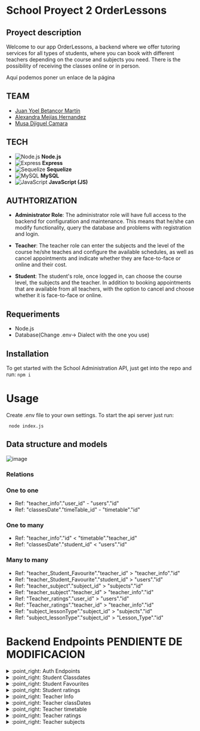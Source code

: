 # School Proyect 2 OrderLessons

## Proyect description

Welcome to our app OrderLessons, a backend where we offer tutoring services for all types of students, where you can book with different teachers depending on the course and subjects you need. There is the possibility of receiving the classes online or in person.

Aquí podemos poner un enlace de la página

## TEAM
- [Juan Yoel Betancor Martín](https://github.com/Yoel96 )
- [Alexandra Mejías Hernandez](https://github.com/AlexandraMH93)
- [Musa Djiguel Camara](https://github.com/Musadjc)

## TECH
- ![Node.js](https://img.shields.io/badge/Node.js-8CC84B?style=for-the-badge&logo=node.js&logoColor=white) **Node.js**
- ![Express](https://img.shields.io/badge/Express-000000?style=for-the-badge&logo=express&logoColor=white) **Express**
- ![Sequelize](https://img.shields.io/badge/Sequelize-52B0E7?style=for-the-badge&logo=sequelize&logoColor=white) **Sequelize**
- ![MySQL](https://img.shields.io/badge/MySQL-4479A1?style=for-the-badge&logo=mysql&logoColor=white) **MySQL**
- ![JavaScript](https://img.shields.io/badge/JavaScript-F7DF1E?style=for-the-badge&logo=javascript&logoColor=black) **JavaScript (JS)**

## AUTHTORIZATION
- **Administrator Role**: The administrator role will have full access to the backend for configuration and maintenance. This means that he/she can modify functionality, query the database and problems with registration and login.
  
- **Teacher**: The teacher role can enter the subjects and the level of the course he/she teaches and configure the available schedules, as well as cancel appointments and indicate whether they are face-to-face or online and their cost.
  
- **Student**: The student's role, once logged in, can choose the course level, the subjects and the teacher. In addition to booking appointments that are available from all teachers, with the option to cancel and choose whether it is face-to-face or online.

 ## Requeriments
 - Node.js
 - Database(Change .env-> Dialect with the one you use)


 ## Installation
To get started with the School Administration API, just get into the repo and run:
``` npm i ```

# Usage

Create .env file to your own settings. To start the api server just run:

``` node index.js```

## Data structure and models

![image](https://github.com/Yoel96/API-order-lessons/assets/128009010/1065ba90-5bfd-44c9-9498-20b34017ab0f)

### Relations

### One to one
- Ref: "teacher_info"."user_id" - "users"."id"
- Ref: "classesDate"."timeTable_id" - "timetable"."id"
### One to many
- Ref: "teacher_info"."id" < "timetable"."teacher_id"
- Ref: "classesDate"."student_id" < "users"."id"
### Many to many
- Ref: "teacher_Student_Favourite"."teacher_id" > "teacher_info"."id"
- Ref: "teacher_Student_Favourite"."student_id" > "users"."id"
- Ref: "teacher_subject"."subject_id" > "subjects"."id"
- Ref: "teacher_subject"."teacher_id" > "teacher_info"."id"
- Ref: "Teacher_ratings"."user_id" > "users"."id"
- Ref: "Teacher_ratings"."teacher_id" > "teacher_info"."id"
- Ref: "subject_lessonType"."subject_id" > "subjects"."id"
- Ref: "subject_lessonType"."subject_id" > "Lesson_Type"."id"

 # Backend Endpoints PENDIENTE DE MODIFICACION
 <details>
<summary>:point_right: Auth Endpoints</summary>

| METHOD | ENDPOINT                  | TOKEN | ROLE         | DESCRIPTION                        | POST PARAMS                | RETURNS                              |
| ------ | ------------------------- | ----- | ------------ | ---------------------------------- | -------------------------- | -------------------------------|
| POST   | /signup                   | NO    | Admin        | Creates an account                 | -                          | { token, rol }                 |
| POST   | /login                    | NO    | Admin        | Logs in with corresponding account | -                          | { token, rol }                 |
| POST   | /signup                   | NO    | Teacher      | Creates an account                 | -                          | { token, rol }                 |
| POST   | /login                    | NO    | Teacher      | Logs in with corresponding account | -                          | { token, rol }                 |
| POST   | /signup                   | NO    | Student      | Creates an account                 | -                          | { token, rol }                 |
| POST   | /login                    | NO    | Student      | Logs in with corresponding account | -                          | { token, rol }                 |
</details>

<details>
<summary>:point_right: Student Classdates </summary>

| METHOD | ENDPOINT                  | TOKEN  | ROLE         | DESCRIPTION                               | POST PARAMS                | RETURNS                        |
| ------ | ------------------------- | ------ | ------------ | ----------------------------------------- | -------------------------- | -------------------------------|
| GET    | /classDate/student/       | YES    | Student      | Gets all classDateByStudentEmail          | -                          | [{ Student }]                  |
| POST   | /classDate/               | YES    | Student      | Creates a classDate                       | -                          | Student created sucessfully    |
| PUT    | /classDate/:id            | YES    | Student      | Updates a specific booking                | student_id                 | Student updated successfully   |
| DELETE | /classDate/:id            | YES    | Student      | Deletes a specific booking                | student_id                 | Student deleted sucessfully    |

</details>


<details>
<summary>:point_right: Student Favourites</summary>

| METHOD | ENDPOINT                  | TOKEN  | ROLE         | DESCRIPTION                               | POST PARAMS                | RETURNS                        |
| ------ | ------------------------- | ------ | ------------ | ----------------------------------------- | -------------------------- | -------------------------------|
| GET    | /favouriteTeacher/        | YES    | student        | Gets all classrooms                       | -                          | [{ booking }]                  |
| POST   | /favouriteTeacher/        | YES    | student        | Creates a classroom                       | -                          | Classroom created sucessfully  |
| DELETE | /favouriteTeacher/:teacher_id | YES    | student        | Deletes a specific classroom              | classroom_id               | Classroom deleted sucessfully  |

</details>

<details>
<summary>:point_right: Student ratings</summary>

| METHOD | ENDPOINT                  | TOKEN  | ROLE         | DESCRIPTION                               | POST PARAMS                | RETURNS                           |
| ------ | ------------------------- | ------ | ------------ | ----------------------------------------- | -------------------------- | --------------------------------- |
| GET    | ratings/student/          | YES    | student       | Gets all subscriptions                    | -                          | [{ subscriptions }]               |

</details>

<details>
<summary>:point_right: Teacher Info</summary>

| METHOD | ENDPOINT                  | TOKEN  | ROLE         | DESCRIPTION                               | POST PARAMS                | RETURNS                           |
| ------ | ------------------------- | ------ | ------------ | ----------------------------------------- | -------------------------- | --------------------------------- |
| PUT    | /teacher/                 | YES    | teacher       | Gets all teachers                         | -                          | [{ teachers }]                    |

</details>

<details>
<summary>:point_right: Teacher classDates</summary>

| METHOD | ENDPOINT                  | TOKEN  | ROLE         | DESCRIPTION                               | POST PARAMS                | RETURNS                           |
| ------ | ------------------------- | ------ | ------------ | ----------------------------------------- | -------------------------- | --------------------------------- |
| GET    | /teacherClassDate/        | YES    | Teacher      | Updates a specific teacher                | teacher_id                 | Teacher updated successfully      |


</details>

<details>
<summary>:point_right: Teacher timetable</summary>

| METHOD | ENDPOINT                  | TOKEN  | ROLE         | DESCRIPTION                               | POST PARAMS                | RETURNS                           |
| ------ | ------------------------- | ------ | ------------ | ----------------------------------------- | -------------------------- | --------------------------------- |
| GET    | /timeTable/               | YES    | teacher      | Gets all teachers                         | -                          | [{ teachers }]                    |
| POST   | /timeTable/               | YES    | teacher      | Creates a teacher                         | -                          | Teacher created sucessfully       |
| PUT    | timeTable/:id             | YES    | teacher      | Updates a specific teacher                | teacher_id                 | Teacher updated successfully      |
| DELETE | timeTable/:id             | YES    | teacher      | Deletes a specific teacher                | teacher_id                 | Teacher deleted sucessfully       |

</details>

<details>
<summary>:point_right: Teacher ratings</summary>

| METHOD | ENDPOINT                  | TOKEN  | ROLE         | DESCRIPTION                               | POST PARAMS                | RETURNS                           |
| ------ | ------------------------- | ------ | ------------ | ----------------------------------------- | -------------------------- | --------------------------------- |
| GET    | /ratings/teacher/         | YES    | teacher      | Gets all teachers                         | -                          | [{ teachers }]                    |

</details>

<details>
<summary>:point_right: Teacher subjects</summary>

| METHOD | ENDPOINT                  | TOKEN  | ROLE         | DESCRIPTION                               | POST PARAMS                | RETURNS                           |
| ------ | ------------------------- | ------ | ------------ | ----------------------------------------- | -------------------------- | --------------------------------- |
| GET    | /subject/                 | YES    | teacher      | Gets all teachers                         | -                          | [{ teachers }]                    |
| POST   | /subject/                 | YES    | teacher      | Creates a teacher                         | -                          | Teacher created sucessfully       |
| DELETE | /subject/                 | YES    | teacher      | Deletes a specific teacher                | teacher_id                 | Teacher deleted sucessfully       |

</details>
